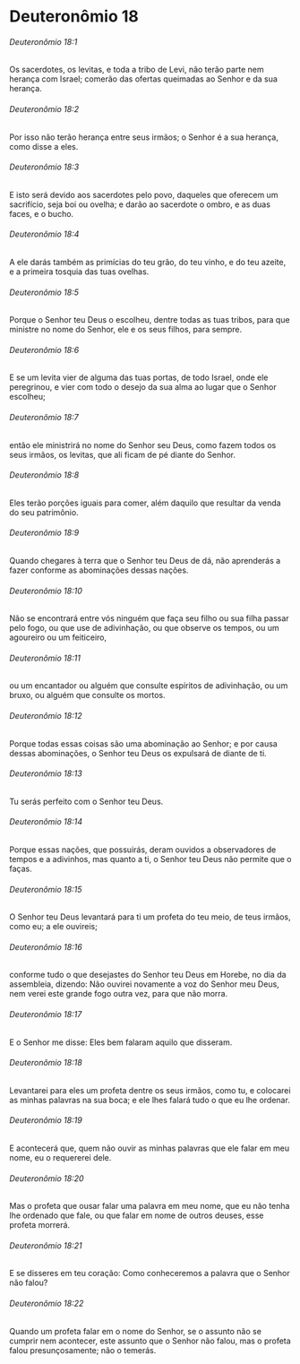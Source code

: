 # Deuteronômio 18

###### Deuteronômio 18:1

Os sacerdotes, os levitas, e toda a tribo de Levi, não terão parte nem herança com Israel; comerão das ofertas queimadas ao Senhor e da sua herança.

###### Deuteronômio 18:2

Por isso não terão herança entre seus irmãos; o Senhor é a sua herança, como disse a eles.

###### Deuteronômio 18:3

E isto será devido aos sacerdotes pelo povo, daqueles que oferecem um sacrifício, seja boi ou ovelha; e darão ao sacerdote o ombro, e as duas faces, e o bucho.

###### Deuteronômio 18:4

A ele darás também as primícias do teu grão, do teu vinho, e do teu azeite, e a primeira tosquia das tuas ovelhas.

###### Deuteronômio 18:5

Porque o Senhor teu Deus o escolheu, dentre todas as tuas tribos, para que ministre no nome do Senhor, ele e os seus filhos, para sempre.

###### Deuteronômio 18:6

E se um levita vier de alguma das tuas portas, de todo Israel, onde ele peregrinou, e vier com todo o desejo da sua alma ao lugar que o Senhor escolheu;

###### Deuteronômio 18:7

então ele ministrirá no nome do Senhor seu Deus, como fazem todos os seus irmãos, os levitas, que ali ficam de pé diante do Senhor.

###### Deuteronômio 18:8

Eles terão porções iguais para comer, além daquilo que resultar da venda do seu patrimônio.

###### Deuteronômio 18:9

Quando chegares à terra que o Senhor teu Deus de dá, não aprenderás a fazer conforme as abominações dessas nações.

###### Deuteronômio 18:10

Não se encontrará entre vós ninguém que faça seu filho ou sua filha passar pelo fogo, ou que use de adivinhação, ou que observe os tempos, ou um agoureiro ou um feiticeiro,

###### Deuteronômio 18:11

ou um encantador ou alguém que consulte espíritos de adivinhação, ou um bruxo, ou alguém que consulte os mortos.

###### Deuteronômio 18:12

Porque todas essas coisas são uma abominação ao Senhor; e por causa dessas abominações, o Senhor teu Deus os expulsará de diante de ti.

###### Deuteronômio 18:13

Tu serás perfeito com o Senhor teu Deus.

###### Deuteronômio 18:14

Porque essas nações, que possuirás, deram ouvidos a observadores de tempos e a adivinhos, mas quanto a ti, o Senhor teu Deus não permite que o faças.

###### Deuteronômio 18:15

O Senhor teu Deus levantará para ti um profeta do teu meio, de teus irmãos, como eu; a ele ouvireis;

###### Deuteronômio 18:16

conforme tudo o que desejastes do Senhor teu Deus em Horebe, no dia da assembleia, dizendo: Não ouvirei novamente a voz do Senhor meu Deus, nem verei este grande fogo outra vez, para que não morra.

###### Deuteronômio 18:17

E o Senhor me disse: Eles bem falaram aquilo que disseram.

###### Deuteronômio 18:18

Levantarei para eles um profeta dentre os seus irmãos, como tu, e colocarei as minhas palavras na sua boca; e ele lhes falará tudo o que eu lhe ordenar.

###### Deuteronômio 18:19

E acontecerá que, quem não ouvir as minhas palavras que ele falar em meu nome, eu o requererei dele.

###### Deuteronômio 18:20

Mas o profeta que ousar falar uma palavra em meu nome, que eu não tenha lhe ordenado que fale, ou que falar em nome de outros deuses, esse profeta morrerá.

###### Deuteronômio 18:21

E se disseres em teu coração: Como conheceremos a palavra que o Senhor não falou?

###### Deuteronômio 18:22

Quando um profeta falar em o nome do Senhor, se o assunto não se cumprir nem acontecer, este assunto que o Senhor não falou, mas o profeta falou presunçosamente; não o temerás.

